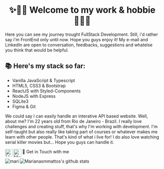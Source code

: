 # <center> ✨👋🏻 Welcome to my work & hobbie 👋🏻✨ </center>
Here you can see my journey trought FullStack Development. Still, i'd rather say i'm FrontEnd only until now. Hope you guys enjoy it! My e-mail and LinkedIn are open to conversation, feedbacks, suggestions and whatelse you think that would be helpful.

## 📚 Here's my stack so far:
<ul>
  <li> Vanilla JavaScript & Typescript</li>
  <li> HTML5, CSS3 & Bootstrap</li>
  <li> ReactJS with Styled-Components</li>
  <li> NodeJS with Express</li>
  <li> SQLite3</li>
  <li> Figma & Git</li>
</ul>

We could say I can easily handle an interative API based website. Well, about me? I'm 22 years old from Rio de Janeiro - Brazil. I really love challenges and creating stuff, that's why I'm working with development. I'm self-taught but also really like taking part of courses or whatever makes me learn with other people. That's kind of what i live for! I do also love watching serial killer movies but... Hope you guys can handle it.

👯 Get in Touch with me <a href="https://in.linkedin.com/in/marianasmmattos">
  <img align="left" alt="Mariana Mattos - Linkedin" width="24px" src="https://github.com/TheDudeThatCode/TheDudeThatCode/blob/master/Assets/Linkedin.svg" />
</a><a href="mailto:marianasmmattos@gmail.com">
  <img align="left" alt="Mariana Mattos - Gmail" width="26px" src="https://github.com/TheDudeThatCode/TheDudeThatCode/blob/master/Assets/Gmail.svg" />
</a>

![Marianasmmattos's github stats](https://github-readme-stats.vercel.app/api?username=marianasmmattos&show_icons=true&theme=radical)
<img align="left" src="https://github-readme-stats.vercel.app/api/top-langs/?username=marianasmmattos&hide=html&theme=radical" alt="mari" />
